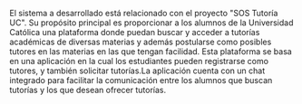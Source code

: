 El sistema a desarrollado está relacionado con el proyecto "SOS Tutoría UC". Su propósito
principal es proporcionar a los alumnos de la Universidad Católica una plataforma
donde puedan buscar y acceder a tutorías académicas de diversas materias y además
postularse como posibles tutores en las materias en las que tengan facilidad.
Esta plataforma se basa en una aplicación en la cual los estudiantes pueden registrarse
como tutores, y también solicitar tutorías.La aplicación cuenta con un chat integrado 
para facilitar la comunicación entre los alumnos que buscan tutorías y los que desean ofrecer tutorías.
